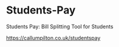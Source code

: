 # Students-Pay

Students Pay: Bill Splitting Tool for Students

https://callumpilton.co.uk/studentspay
